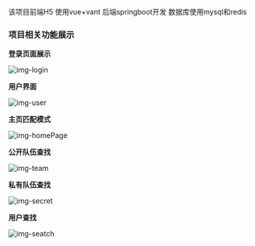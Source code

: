 该项目前端H5 使用vue+vant  后端springboot开发 数据库使用mysql和redis

### 项目相关功能展示

**登录页面展示**

![img-login](img_login.png)



**用户界面**

![img-user](img_user.png)



**主页匹配模式**

![img-homePage](img_homePage.png)



**公开队伍查找**

![img-team](img_team.png)



**私有队伍查找**

![img-secret](img_secret.png)



**用户查找**

![img-seatch](img_search.png)



